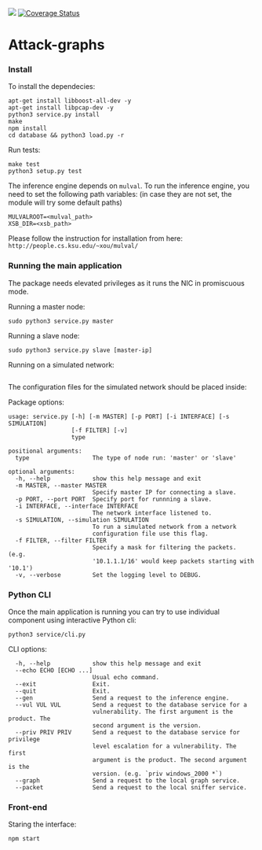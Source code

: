 ![ ](https://travis-ci.org/cyberImperial/attack-graphs.svg?branch=master) [![Coverage Status](https://coveralls.io/repos/github/cyberImperial/attack-graphs/badge.svg?branch=master)](https://coveralls.io/github/cyberImperial/attack-graphs?branch=master)

# Attack-graphs

### Install
To install the dependecies:
```
apt-get install libboost-all-dev -y
apt-get install libpcap-dev -y
python3 service.py install
make
npm install
cd database && python3 load.py -r
```

Run tests:
```
make test
python3 setup.py test
```

The inference engine depends on `mulval`.  To run the inference engine, you need to set the following path variables: (in case they are not set, the module will try some default paths)
```
MULVALROOT=<mulval_path>
XSB_DIR=<xsb_path>
```

Please follow the instruction for installation from here:
`http://people.cs.ksu.edu/~xou/mulval/` 

### Running the main application

The package needs elevated privileges as it runs the NIC in promiscuous mode.


Running a master node:
```
sudo python3 service.py master
```

Running a slave node:
```
sudo python3 service.py slave [master-ip]
```

Running on a simulated network:
```
```

The configuration files for the simulated network should be placed inside:


Package options:
```
usage: service.py [-h] [-m MASTER] [-p PORT] [-i INTERFACE] [-s SIMULATION]
                  [-f FILTER] [-v]
                  type

positional arguments:
  type                  The type of node run: 'master' or 'slave'

optional arguments:
  -h, --help            show this help message and exit
  -m MASTER, --master MASTER
                        Specify master IP for connecting a slave.
  -p PORT, --port PORT  Specify port for runnning a slave.
  -i INTERFACE, --interface INTERFACE
                        The network interface listened to.
  -s SIMULATION, --simulation SIMULATION
                        To run a simulated network from a network
                        configuration file use this flag.
  -f FILTER, --filter FILTER
                        Specify a mask for filtering the packets. (e.g.
                        '10.1.1.1/16' would keep packets starting with '10.1')
  -v, --verbose         Set the logging level to DEBUG.
```

### Python CLI

Once the main application is running you can try to use individual component using interactive Python cli:
```
python3 service/cli.py
```

CLI options:
```
  -h, --help            show this help message and exit
  --echo ECHO [ECHO ...]
                        Usual echo command.
  --exit                Exit.
  --quit                Exit.
  --gen                 Send a request to the inference engine.
  --vul VUL VUL         Send a request to the database service for a
                        vulnerability. The first argument is the product. The
                        second argument is the version.
  --priv PRIV PRIV      Send a request to the database service for privilege
                        level escalation for a vulnerability. The first
                        argument is the product. The second argument is the
                        version. (e.g. `priv windows_2000 *`)
  --graph               Send a request to the local graph service.
  --packet              Send a request to the local sniffer service.
```

### Front-end

Staring the interface:
```
npm start
```
